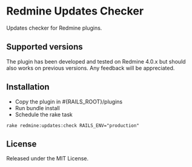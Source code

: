 # Redmine Updates Checker
Updates checker for Redmine plugins.

## Supported versions
The plugin has been developed and tested on Redmine 4.0.x but should also works on previous versions. Any feedback will be appreciated.

## Installation
* Copy the plugin in #{RAILS_ROOT}/plugins
* Run bundle install
* Schedule the rake task

```
rake redmine:updates:check RAILS_ENV="production"
```

## License
Released under the MIT License.

